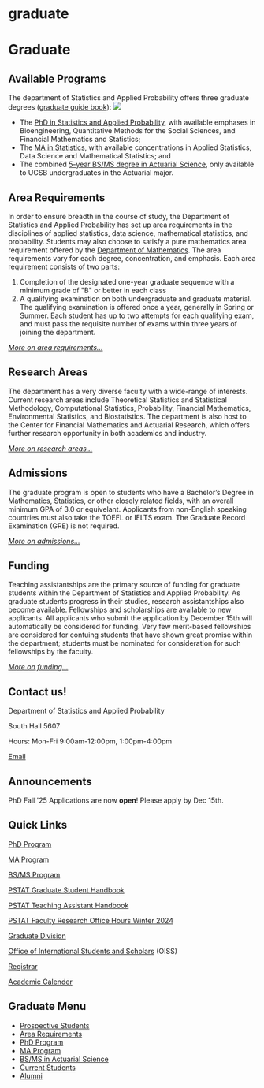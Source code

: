 # graduate

# Graduate

## Available Programs

The department of Statistics and Applied Probability offers three graduate degrees ([graduate guide book](https://www.pstat.ucsb.edu/sites/default/files/sitefiles/Grad/Forms/GraduateProgramDocument_2022-2023.pdf)): ![](/sites/secure.lsit.ucsb.edu.stat.d7/files/sitefiles/Photos/UCSB_day2_UCOP-43.jpg)

- The [PhD in Statistics and Applied Probability](https://www.pstat.ucsb.edu/graduate/phd), with available emphases in Bioengineering, Quantitative Methods for the Social Sciences, and Financial Mathematics and Statistics;
- The [MA in Statistics](https://www.pstat.ucsb.edu/graduate/ma), with available concentrations in Applied Statistics, Data Science and Mathematical Statistics; and
- The combined [5-year BS/MS degree in Actuarial Science](https://www.pstat.ucsb.edu/undergrad/actuarial-science/bs-ms), only available to UCSB undergraduates in the Actuarial major.

## Area Requirements

In order to ensure breadth in the course of study, the Department of Statistics and Applied Probability has set up area requirements in the disciplines of applied statistics, data science, mathematical statistics, and probability. Students may also choose to satisfy a pure mathematics area requirement offered by the [Department of Mathematics](http://www.math.ucsb.edu/). The area requirements vary for each degree, concentration, and emphasis. Each area requirement consists of two parts:

1. Completion of the designated one-year graduate sequence with a minimum grade of "B" or better in each class
2. A qualifying examination on both undergraduate and graduate material. The qualifying examination is offered once a year, generally in Spring or Summer. Each student has up to two attempts for each qualifying exam, and must pass the requisite number of exams within three years of joining the department.

[*More on area requirements...*](https://www.pstat.ucsb.edu/graduate/area-requirements)

## Research Areas

The department has a very diverse faculty with a wide-range of interests. Current research areas include Theoretical Statistics and Statistical Methodology, Computational Statistics, Probability, Financial Mathematics, Environmental Statistics, and Biostatistics. The department is also host to the Center for Financial Mathematics and Actuarial Research, which offers further research opportunity in both academics and industry.

[*More on research areas...*](https://www.pstat.ucsb.edu/about/research)

## Admissions

The graduate program is open to students who have a Bachelor’s Degree in Mathematics, Statistics, or other closely related fields, with an overall minimum GPA of 3.0 or equivelant. Applicants from non-English speaking countries must also take the TOEFL or IELTS exam. The Graduate Record Examination (GRE) is not required.

[*More on admissions...*](/graduate/prospective)

## Funding

Teaching assistantships are the primary source of funding for graduate students within the Department of Statistics and Applied Probability. As graduate students progress in their studies, research assistantships also become available. Fellowships and scholarships are available to new applicants. All applicants who submit the application by December 15th will automatically be considered for funding. Very few merit-based fellowships are considered for contuing students that have shown great promise within the department; students must be nominated for consideration for such fellowships by the faculty.

[*More on funding...*](/graduate/current/financial)

## Contact us!

Department of Statistics and Applied Probability

South Hall 5607

Hours: Mon-Fri 9:00am-12:00pm, 1:00pm-4:00pm

[Email](mailto:gradinfo@pstat.ucsb.edu)

## Announcements

PhD Fall '25 Applications are now **open**! Please apply by Dec 15th.

## Quick Links

[PhD Program](/graduate/phd)

[MA Program](/graduate/ma)

[BS/MS Program](/undergrad/actuarial-science/bs-ms)

[PSTAT Graduate Student Handbook](https://carter.faculty.pstat.ucsb.edu/_book/)

[PSTAT Teaching Assistant Handbook](https://carter.faculty.pstat.ucsb.edu/TAHandbook/)

[PSTAT Faculty Research Office Hours Winter 2024](/sites/default/files/sitefiles/Research%20Office%20Hours.pdf)

[Graduate Division](http://www.graddiv.ucsb.edu/)

[Office of International Students and Scholars](http://oiss.sa.ucsb.edu/) (OISS)

[Registrar](https://registrar.sa.ucsb.edu/)

[Academic Calender](http://registrar.sa.ucsb.edu/calinfo.aspx)

## Graduate Menu

- [Prospective Students](/graduate/prospective "Prospective Students")
- [Area Requirements](/graduate/area-requirements "Graduate Area Requirements")
- [PhD Program](/graduate/phd "PhD in Statistics and Applied Probability")
- [MA Program](/graduate/ma "MA in Statistics")
- [BS/MS in Actuarial Science](/undergrad/actuarial-science/bs-ms "BS/MS in Actuarial Science")
- [Current Students](/graduate/current "Current Graduate Students")
- [Alumni](/graduate/alumni "Graduate Alumni")
